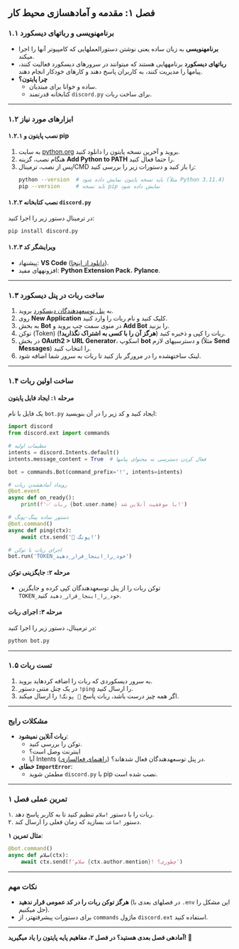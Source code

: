 **فصل ۱: مقدمه و آمادهسازی محیط کار**  
---

### **۱.۱ برنامهنویسی و رباتهای دیسکورد**  
- **برنامهنویسی** به زبان ساده یعنی نوشتن دستورالعملهایی که کامپیوتر آنها را اجرا میکند.  
- **رباتهای دیسکورد** برنامههایی هستند که میتوانند در سرورهای دیسکورد فعالیت کنند، پیامها را مدیریت کنند، به کاربران پاسخ دهند و کارهای خودکار انجام دهند.  
- **چرا پایتون؟**  
  - ساده و خوانا برای مبتدیان.  
  - کتابخانه قدرتمند `discord.py` برای ساخت ربات.  

---

### **۱.۲ ابزارهای مورد نیاز**  
#### **۱.۲.۱ نصب پایتون و pip**  
1. به سایت [python.org](https://www.python.org) بروید و آخرین نسخه پایتون را دانلود کنید.  
2. هنگام نصب، گزینه **Add Python to PATH** را حتما فعال کنید.  
3. پس از نصب، ترمینال/CMD را باز کنید و دستورات زیر را بررسی کنید:  
   ```bash
   python --version  # باید نسخه پایتون نمایش داده شود (مثلاً Python 3.11.4)
   pip --version     # باید نسخه pip نمایش داده شود
   ```

#### **۱.۲.۲ نصب کتابخانه `discord.py`**  
در ترمینال دستور زیر را اجرا کنید:  
```bash
pip install discord.py
```

#### **۱.۲.۳ ویرایشگر کد**  
- پیشنهاد: **VS Code** ([دانلود از اینجا](https://code.visualstudio.com)).  
- افزونههای مفید: **Python Extension Pack**، **Pylance**.  

---

### **۱.۳ ساخت ربات در پنل دیسکورد**  
1. به [پنل توسعهدهندگان دیسکورد](https://discord.com/developers/applications) بروید.  
2. روی **New Application** کلیک کنید و نام ربات را وارد کنید.  
3. به بخش **Bot** در منوی سمت چپ بروید و **Add Bot** را بزنید.  
4. توکن (Token) ربات را کپی و ذخیره کنید (**هرگز آن را با کسی به اشتراک نگذارید!**).  
5. در بخش **OAuth2 > URL Generator**، اسکوپ **bot** و دسترسیهای لازم (مثلاً **Send Messages**) را انتخاب کنید.  
6. لینک ساختهشده را در مرورگر باز کنید تا ربات به سرور شما اضافه شود.  

---

### **۱.۴ ساخت اولین ربات**  
#### **مرحله ۱: ایجاد فایل پایتون**  
یک فایل با نام `bot.py` ایجاد کنید و کد زیر را در آن بنویسید:  
```python
import discord
from discord.ext import commands

# تنظیمات اولیه
intents = discord.Intents.default()
intents.message_content = True  # فعال کردن دسترسی به محتوای پیامها

bot = commands.Bot(command_prefix='!', intents=intents)

# رویداد آمادهشدن ربات
@bot.event
async def on_ready():
    print(f'✅ ربات {bot.user.name} با موفقیت آنلاین شد!')

# دستور ساده پینگ-پونگ
@bot.command()
async def ping(ctx):
    await ctx.send('🏓 پونگ!')

# اجرای ربات با توکن
bot.run('TOKEN_خود_را_اینجا_قرار_دهید')
```

#### **مرحله ۲: جایگزینی توکن**  
- توکن ربات را از پنل توسعهدهندگان کپی کرده و جایگزین `TOKEN_خود_را_اینجا_قرار_دهید` کنید.  

#### **مرحله ۳: اجرای ربات**  
در ترمینال، دستور زیر را اجرا کنید:  
```bash
python bot.py
```

---

### **۱.۵ تست ربات**  
1. به سرور دیسکوردی که ربات را اضافه کردهاید بروید.  
2. در یک چنل متنی دستور `!ping` را ارسال کنید.  
3. اگر همه چیز درست باشد، ربات پاسخ `🏓 پونگ!` را ارسال میکند.  

---

### **مشکلات رایج**  
- **ربات آنلاین نمیشود**:  
  - توکن را بررسی کنید.  
  - اینترنت وصل است؟  
  - آیا Intents در پنل توسعهدهندگان فعال شدهاند؟ ([راهنمای فعالسازی](https://discordpy.readthedocs.io/en/stable/intents.html)).  
- **خطای `ImportError`**:  
  - مطمئن شوید `discord.py` با pip نصب شده است.  

---

### **تمرین عملی فصل ۱**  
۱. ربات را با دستور `!سلام` تنظیم کنید تا به کاربر پاسخ دهد.  
۲. دستور `!ساعت` بسازید که زمان فعلی را ارسال کند.  

**مثال تمرین ۱**:  
```python
@bot.command()
async def سلام(ctx):
    await ctx.send(f'سلام {ctx.author.mention}! چطوری؟')
```

---

### **نکات مهم**  
- **هرگز توکن ربات را در کد عمومی قرار ندهید** (در فصلهای بعدی با `.env` این مشکل را حل میکنیم).  
- برای دستورات پیشرفتهتر، از `commands` ماژول `discord.ext` استفاده کنید.  

---

**آمادهی فصل بعدی هستید؟ در فصل ۲، مفاهیم پایه پایتون را یاد میگیرید! 🐍**